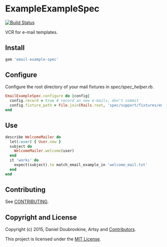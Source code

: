 ExampleExampleSpec
==================

[![Build Status](https://travis-ci.org/dblock/email-example-spec.png)](https://travis-ci.org/dblock/email-example-spec)

VCR for e-mail templates.

## Install

```ruby
gem 'email-example-spec'
```

## Configure

Configure the root directory of your mail fixtures in *spec/spec_helper.rb*.

```ruby
EmailExampleSpec.configure do |config|
  config.record = true # record an new e-mails, don't commit
  config.fixture_path = File.join(Rails.root, 'spec/support/fixtures/emails')
end
```

## Use

```ruby
describe WelcomeMailer do
  let(:user) { User.new }
  subject do
    WelcomeMailer.welcome(user)
  end
  it 'works' do
    expect(subject).to match_email_example_in 'welcome_mail.txt'
  end
end
```

## Contributing

See [CONTRIBUTING](CONTRIBUTING.md).

## Copyright and License

Copyright (c) 2015, Daniel Doubrovkine, Artsy and [Contributors](CHANGELOG.md).

This project is licensed under the [MIT License](LICENSE.md).
